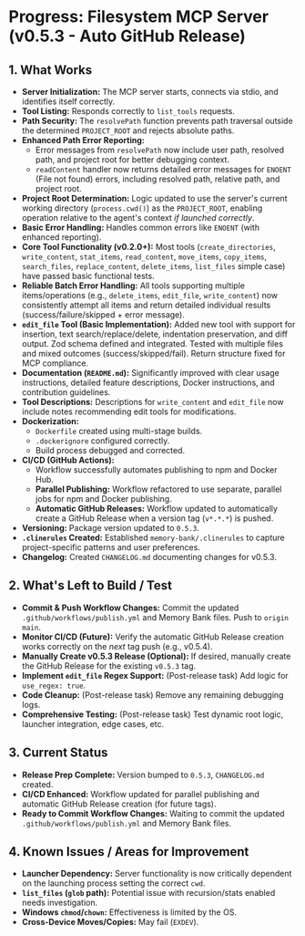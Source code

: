 <!-- Version: 1.7 | Last Updated: 2025-05-04 | Updated By: Cline -->
# Progress: Filesystem MCP Server (v0.5.3 - Auto GitHub Release)

## 1. What Works

- **Server Initialization:** The MCP server starts, connects via stdio, and identifies itself correctly.
- **Tool Listing:** Responds correctly to `list_tools` requests.
- **Path Security:** The `resolvePath` function prevents path traversal outside the determined `PROJECT_ROOT` and rejects absolute paths.
- **Enhanced Path Error Reporting:**
    - Error messages from `resolvePath` now include user path, resolved path, and project root for better debugging context.
    - `readContent` handler now returns detailed error messages for `ENOENT` (File not found) errors, including resolved path, relative path, and project root.
- **Project Root Determination:** Logic updated to use the server's current working directory (`process.cwd()`) as the `PROJECT_ROOT`, enabling operation relative to the agent's context _if launched correctly_.
- **Basic Error Handling:** Handles common errors like `ENOENT` (with enhanced reporting).
- **Core Tool Functionality (v0.2.0+):** Most tools (`create_directories`, `write_content`, `stat_items`, `read_content`, `move_items`, `copy_items`, `search_files`, `replace_content`, `delete_items`, `list_files` simple case) have passed basic functional tests.
- **Reliable Batch Error Handling:** All tools supporting multiple items/operations (e.g., `delete_items`, `edit_file`, `write_content`) now consistently attempt all items and return detailed individual results (success/failure/skipped + error message).
- **`edit_file` Tool (Basic Implementation):** Added new tool with support for insertion, text search/replace/delete, indentation preservation, and diff output. Zod schema defined and integrated. Tested with multiple files and mixed outcomes (success/skipped/fail). Return structure fixed for MCP compliance.
- **Documentation (`README.md`):** Significantly improved with clear usage instructions, detailed feature descriptions, Docker instructions, and contribution guidelines.
- **Tool Descriptions:** Descriptions for `write_content` and `edit_file` now include notes recommending edit tools for modifications.
- **Dockerization:**
  - `Dockerfile` created using multi-stage builds.
  - `.dockerignore` configured correctly.
  - Build process debugged and corrected.
- **CI/CD (GitHub Actions):**
  - Workflow successfully automates publishing to npm and Docker Hub.
  - **Parallel Publishing:** Workflow refactored to use separate, parallel jobs for npm and Docker publishing.
  - **Automatic GitHub Releases:** Workflow updated to automatically create a GitHub Release when a version tag (`v*.*.*`) is pushed.
- **Versioning:** Package version updated to `0.5.3`.
- **`.clinerules` Created:** Established `memory-bank/.clinerules` to capture project-specific patterns and user preferences.
- **Changelog:** Created `CHANGELOG.md` documenting changes for v0.5.3.

## 2. What's Left to Build / Test

- **Commit & Push Workflow Changes:** Commit the updated `.github/workflows/publish.yml` and Memory Bank files. Push to `origin main`.
- **Monitor CI/CD (Future):** Verify the automatic GitHub Release creation works correctly on the *next* tag push (e.g., v0.5.4).
- **Manually Create v0.5.3 Release (Optional):** If desired, manually create the GitHub Release for the existing `v0.5.3` tag.
- **Implement `edit_file` Regex Support:** (Post-release task) Add logic for `use_regex: true`.
- **Code Cleanup:** (Post-release task) Remove any remaining debugging logs.
- **Comprehensive Testing:** (Post-release task) Test dynamic root logic, launcher integration, edge cases, etc.

## 3. Current Status

- **Release Prep Complete:** Version bumped to `0.5.3`, `CHANGELOG.md` created.
- **CI/CD Enhanced:** Workflow updated for parallel publishing and automatic GitHub Release creation (for future tags).
- **Ready to Commit Workflow Changes:** Waiting to commit the updated `.github/workflows/publish.yml` and Memory Bank files.

## 4. Known Issues / Areas for Improvement

- **Launcher Dependency:** Server functionality is now critically dependent on the launching process setting the correct `cwd`.
- **`list_files` (`glob` path):** Potential issue with recursion/stats enabled needs investigation.
- **Windows `chmod`/`chown`:** Effectiveness is limited by the OS.
- **Cross-Device Moves/Copies:** May fail (`EXDEV`).

